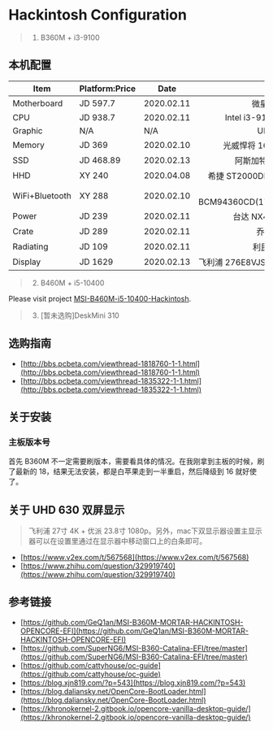 # Hackintosh Configuration

> 1. B360M + i3-9100

## 本机配置

| Item | Platform:Price | Date | Type |
|------|----------------|------|:----:|
|Motherboard|JD 597.7|2020.02.11|微星 B360M|
|CPU|JD 938.7|2020.02.11|Intel i3-9100 3.6MHz 4/4|
|Graphic|N/A|N/A|UHD 630|
|Memory|JD 369|2020.02.10|光威悍将 16GB DDR4 2666|
|SSD|JD 468.89|2020.02.13|阿斯加特 AN3 500GB|
|HHD|XY 240|2020.04.08|希捷 ST2000DM006 5900 RPM 2T|
|WiFi+Bluetooth|XY 288|2020.02.10|奋威 BCM94360CD(1750M=1300M+450M) |
|Power|JD 239|2020.02.11|台达 NX450(非全模组)|
|Crate|JD 289|2020.02.11|乔思伯 U3|
|Radiating|JD 109|2020.02.11|利民 AS120|
|Display|JD 1629|2020.02.13|飞利浦 276E8VJSB（27 英寸 4K 分辨率）|

> 2. B460M + i5-10400

Please visit project [MSI-B460M-i5-10400-Hackintosh](https://github.com/i0Ek3/MSI-B460M-i5-10400-Hackintosh).

> 3. [暂未选购]DeskMini 310


## 选购指南

- [http://bbs.pcbeta.com/viewthread-1818760-1-1.html](http://bbs.pcbeta.com/viewthread-1818760-1-1.html)
- [http://bbs.pcbeta.com/viewthread-1835322-1-1.html](http://bbs.pcbeta.com/viewthread-1835322-1-1.html)


## 关于安装

### 主板版本号

首先 B360M 不一定需要刷版本，需要看具体的情况。在我刚拿到主板的时候，刷了最新的 18，结果无法安装，都是白苹果走到一半重启，然后降级到 16 就好使了。


## 关于 UHD 630 双屏显示

> 飞利浦 27寸 4K + 优派 23.8寸 1080p。另外，mac下双显示器设置主显示器可以在设置里通过在显示器中移动窗口上的白条即可。

- [https://www.v2ex.com/t/567568](https://www.v2ex.com/t/567568)
- [https://www.zhihu.com/question/329919740](https://www.zhihu.com/question/329919740)


## 参考链接

- [https://github.com/GeQ1an/MSI-B360M-MORTAR-HACKINTOSH-OPENCORE-EFI](https://github.com/GeQ1an/MSI-B360M-MORTAR-HACKINTOSH-OPENCORE-EFI)
- [https://github.com/SuperNG6/MSI-B360-Catalina-EFI/tree/master](https://github.com/SuperNG6/MSI-B360-Catalina-EFI/tree/master)
- [https://github.com/cattyhouse/oc-guide](https://github.com/cattyhouse/oc-guide)
- [https://blog.xjn819.com/?p=543](https://blog.xjn819.com/?p=543)
- [https://blog.daliansky.net/OpenCore-BootLoader.html](https://blog.daliansky.net/OpenCore-BootLoader.html)
- [https://khronokernel-2.gitbook.io/opencore-vanilla-desktop-guide/](https://khronokernel-2.gitbook.io/opencore-vanilla-desktop-guide/)
